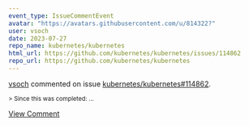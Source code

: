 ```yaml
---
event_type: IssueCommentEvent
avatar: "https://avatars.githubusercontent.com/u/814322?"
user: vsoch
date: 2023-07-27
repo_name: kubernetes/kubernetes
html_url: https://github.com/kubernetes/kubernetes/issues/114862
repo_url: https://github.com/kubernetes/kubernetes
---
```


<a href='https://github.com/vsoch' target='_blank'>vsoch</a> commented on issue <a href='https://github.com/kubernetes/kubernetes/issues/114862' target='_blank'>kubernetes/kubernetes#114862</a>.

<small>> Since this was completed:...</small>

<a href='https://github.com/kubernetes/kubernetes/issues/114862' target='_blank'>View Comment</a>